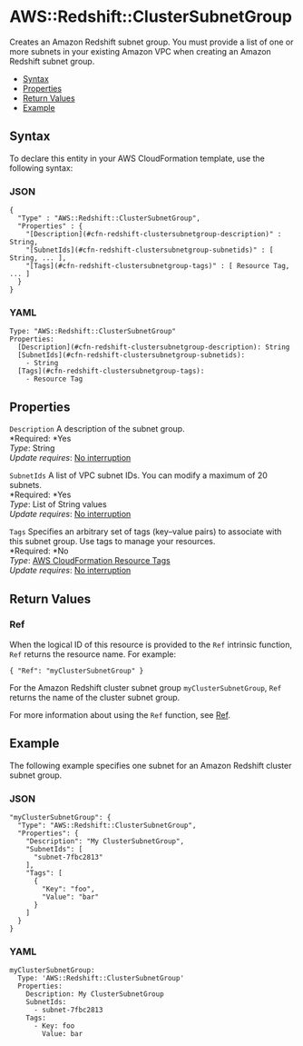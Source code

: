 # AWS::Redshift::ClusterSubnetGroup<a name="aws-resource-redshift-clustersubnetgroup"></a>

Creates an Amazon Redshift subnet group\. You must provide a list of one or more subnets in your existing Amazon VPC when creating an Amazon Redshift subnet group\.


+ [Syntax](#aws-resource-redshift-clustersubnetgroup-syntax)
+ [Properties](#w3ab2c21c10d941b9)
+ [Return Values](#w3ab2c21c10d941c11)
+ [Example](#w3ab2c21c10d941c13)

## Syntax<a name="aws-resource-redshift-clustersubnetgroup-syntax"></a>

To declare this entity in your AWS CloudFormation template, use the following syntax:

### JSON<a name="aws-resource-redshift-clustersubnetgroup-syntax.json"></a>

```
{
  "Type" : "AWS::Redshift::ClusterSubnetGroup",
  "Properties" : {
    "[Description](#cfn-redshift-clustersubnetgroup-description)" : String,
    "[SubnetIds](#cfn-redshift-clustersubnetgroup-subnetids)" : [ String, ... ],
    "[Tags](#cfn-redshift-clustersubnetgroup-tags)" : [ Resource Tag, ... ]
  }
}
```

### YAML<a name="aws-resource-redshift-clustersubnetgroup-syntax.yaml"></a>

```
Type: "AWS::Redshift::ClusterSubnetGroup"
Properties: 
  [Description](#cfn-redshift-clustersubnetgroup-description): String
  [SubnetIds](#cfn-redshift-clustersubnetgroup-subnetids):
    - String
  [Tags](#cfn-redshift-clustersubnetgroup-tags):
    - Resource Tag
```

## Properties<a name="w3ab2c21c10d941b9"></a>

`Description`  <a name="cfn-redshift-clustersubnetgroup-description"></a>
A description of the subnet group\.  
*Required: *Yes  
*Type*: String  
*Update requires*: [No interruption](using-cfn-updating-stacks-update-behaviors.md#update-no-interrupt)

`SubnetIds`  <a name="cfn-redshift-clustersubnetgroup-subnetids"></a>
A list of VPC subnet IDs\. You can modify a maximum of 20 subnets\.  
*Required: *Yes  
*Type*: List of String values  
*Update requires*: [No interruption](using-cfn-updating-stacks-update-behaviors.md#update-no-interrupt)

`Tags`  <a name="cfn-redshift-clustersubnetgroup-tags"></a>
Specifies an arbitrary set of tags \(key–value pairs\) to associate with this subnet group\. Use tags to manage your resources\.  
*Required: *No  
*Type*: [AWS CloudFormation Resource Tags](aws-properties-resource-tags.md)  
*Update requires*: [No interruption](using-cfn-updating-stacks-update-behaviors.md#update-no-interrupt)

## Return Values<a name="w3ab2c21c10d941c11"></a>

### Ref<a name="w3ab2c21c10d941c11b2"></a>

When the logical ID of this resource is provided to the `Ref` intrinsic function, `Ref` returns the resource name\. For example:

```
{ "Ref": "myClusterSubnetGroup" }
```

For the Amazon Redshift cluster subnet group `myClusterSubnetGroup`, `Ref` returns the name of the cluster subnet group\.

For more information about using the `Ref` function, see [Ref](intrinsic-function-reference-ref.md)\.

## Example<a name="w3ab2c21c10d941c13"></a>

The following example specifies one subnet for an Amazon Redshift cluster subnet group\.

### JSON<a name="aws-resource-redshift-clustersubnetgroup-example-json"></a>

```
"myClusterSubnetGroup": {
  "Type": "AWS::Redshift::ClusterSubnetGroup",
  "Properties": {
    "Description": "My ClusterSubnetGroup",
    "SubnetIds": [
      "subnet-7fbc2813"
    ],
    "Tags": [
      {
        "Key": "foo",
        "Value": "bar"
      }
    ]
  }
}
```

### YAML<a name="aws-resource-redshift-clustersubnetgroup-example-yaml"></a>

```
myClusterSubnetGroup:
  Type: 'AWS::Redshift::ClusterSubnetGroup'
  Properties:
    Description: My ClusterSubnetGroup
    SubnetIds:
      - subnet-7fbc2813
    Tags:
      - Key: foo
        Value: bar
```